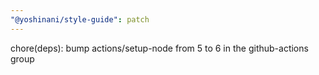 ```yaml
---
"@yoshinani/style-guide": patch
---
```


chore(deps): bump actions/setup-node from 5 to 6 in the github-actions group
